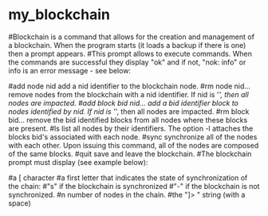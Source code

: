 # my_blockchain

#Blockchain is a command that allows for the creation and management of a blockchain. When the program starts (it loads a backup if there is one) then a prompt appears.
#This prompt allows to execute commands. When the commands are successful they display "ok" and if not, "nok: info" or info is an error message - see below:

#add node nid add a nid identifier to the blockchain node.
#rm node nid... remove nodes from the blockchain with a nid identifier. If nid is '*', then all nodes are impacted.
#add block bid nid... add a bid identifier block to nodes identified by nid. If nid is '*', then all nodes are impacted.
#rm block bid... remove the bid identified blocks from all nodes where these blocks are present.
#ls list all nodes by their identifiers. The option -l attaches the blocks bid's associated with each node.
#sync synchronize all of the nodes with each other. Upon issuing this command, all of the nodes are composed of the same blocks.
#quit save and leave the blockchain.
#The blockchain prompt must display (see example below):

#a [ character
#a first letter that indicates the state of synchronization of the chain:
#"s" if the blockchain is synchronized
#"-" if the blockchain is not synchronized.
#n number of nodes in the chain.
#the "]> " string (with a space)
